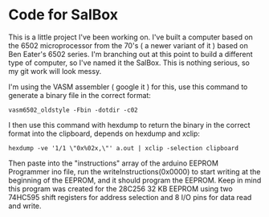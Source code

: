 # Code for SalBox
This is a little project I've been working on.
I've built a computer based on the 6502 microprocessor from the 70's ( a newer variant of it ) based on Ben Eater's 6502 series.
I'm branching out at this point to build a different type of computer, so I've named it the SalBox. This is nothing serious, so my git work will look messy.

I'm using the VASM assembler ( google it ) for this, use this command to generate a binary file in the correct format:

```vasm6502_oldstyle -Fbin -dotdir -c02```

I then use this command with hexdump to return the binary in the correct format into the clipboard, depends on hexdump and xclip:

```hexdump -ve '1/1 \"0x%02x,\"' a.out | xclip -selection clipboard```

Then paste into the "instructions" array of the arduino EEPROM Programmer ino file, run the writeInstructions(0x0000) to start writing at the beginning of the EEPROM, and it should program the EEPROM. Keep in mind this program was created for the 28C256 32 KB EEPROM using two 74HC595 shift registers for address selection and 8 I/O pins for data read and write.




